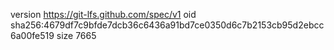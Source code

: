 version https://git-lfs.github.com/spec/v1
oid sha256:4679df7c9bfde7dcb36c6436a91bd7ce0350d6c7b2153cb95d2ebcc6a00fe519
size 7665
